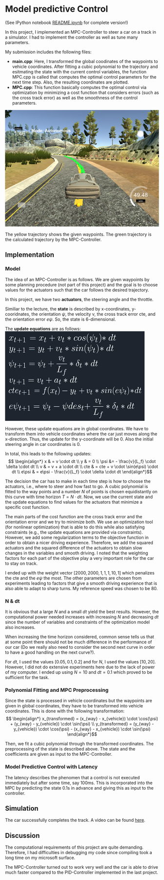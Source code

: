 
# Model predictive Control

(See IPython notebook [README.ipynb]("./README.ipynb") for complete version!)

In this project, I implemented an MPC-Controller to steer a car on a track in a simulator. I had to implement the controller as well as tune many parameters.

My submission includes the following files:
- __main.cpp__: Here, I transformed the global coodinates of the waypoints to vehicle coordinates. After fitting a cubic polynomial to the trajectory and esitmating the state with the current control variables, the function MPC.cpp is called that computes the optimal control parameters for the next time step. Also, the resulting coordinates are plotted.
- __MPC.cpp__: This function basically computes the optimal control via optimization by minimizing a cost function that considers errors (such as the cross track error) as well as the smoothness of the control parameters.

![alt text](./pic.PNG "MPC-Controller")

The yellow trajectory shows the given waypoints. The green trajectory is the calculated trajectory by the MPC-Controller.

## Implementation

### Model

The idea of an MPC-Controller is as follows. We are given waypoints by some planning procedure (not part of this project) and the goal is to choose values for the actuators such that the car follows the desired trajectory.

In this project, we have two __actuators__, the steering angle and the throttle.

Similiar to the lecture, the __state__ is described by x-coordinates, y-cooridnates, the orientation $\psi$, the velocity v, the cross track error cte, and the orientation error $e\psi$. So, the state is 6-dimensional.

The __update equations__ are as follows:
![alt text](./updateequations2.png "Update equations")

However, these update equations are in global coordinates. We have to transform them into vehicle coordinates where the car just moves along the x-direction. Thus, the update for the y-coordinate will be 0. Also the initial steering angle in car coordinates is 0.

In total, this leads to the following updates:
$$ \begin{align*}
x & = v \cdot dt \\
y & = 0 \\
\psi &= - \frac{v}{L_f} \cdot \delta \cdot dt \\
v & = v + a \cdot dt \\
cte & = cte + v \cdot \sin(e\psi) \cdot dt \\
e\psi & = e\psi - \frac{v}{L_f} \cdot \delta \cdot dt
\end{align*}$$

The decision the car has to make in each time step is how to choose the actuators, i.e., where to steer and how fast to go. A cubic polynomial is fitted to the way points and a number $N$ of points is chosen equidistantly on this curve with time horizon $T = N \cdot dt$. Now, we use the current state and the update equations to find values for the actuators that minimize a specific cost function.

The main parts of the cost function are the cross track error and the orientation error and we try to minimize both. We use an optimization tool (for nonlinear optimization) that is able to do this while also satisfying constraints (e.g., the update equations are provided via constraints). However, we add some regularization terms to the objective function in order to obtain a nicer driving experience. Therefore, we add the squared actuators and the squared difference of the actuators to obtain slow changes in the variables and smooth driving. I noted that the weighting factors for each part of the objective play a very important role for the car to stay on track.

I ended up with the weight vector $[2000, 2000, 1, 1, 1, 10, 1]$ which penalizes the cte and the $e\psi$ the most. The other parameters are chosen from experiments leading to factors that give a smooth driving experience that is also able to adapt to sharp turns. My reference speed was chosen to be 80.

### N & dt

It is obvious that a large $N$ and a small $dt$ yield the best results. However, the computational power needed increases with increasing $N$ and decreasing $dt$ since the number of variables and constraints of the optimization model also increases.

When increasing the time horizon considered, common sense tells us that at some point there should not be much difference in the performance of our car (Do we really also need to consider the second next curve in order to have a good handling on the next curve?).

For $dt$, I used the values $[0.05, 0.1, 0.2]$ and for $N$, I used the values $[10,20]$. However, I did not do extensive experiments here due to the lack of power of my computer. I ended up using $N = 10$ and $dt = 0.1$ which proved to be sufficient for the task.

### Polynomial Fitting and MPC Preprocessing

Since the state is processed in vehicle coordinates but the waypoints are given in global coordinates, they have to be transformed into vehicle coordinates. This is done with the following transformation:
$$ \begin{align*}
x_{transformed} = (x_{way} - x_{vehicle}) \cdot \cos(\psi) + (y_{way} - y_{vehicle}) \cdot \sin(\psi) \\
y_{transformed} = (y_{way} - y_{vehicle}) \cdot \cos(\psi) - (x_{way} - x_{vehicle}) \cdot \sin(\psi) \end{align*}$$

Then, we fit a cubic polynomial through the transformed coordinates. The preprocessing of the state is described above. The state and the coefficients are given as input to the MPC-Controller.

### Model Predictive Control with Latency

The latency describes the phenomen that a control is not executed immediately but after some time, say 100ms. This is incorporated into the MPC by predicting the state 0.1s in advance and giving this as input to the controller.

## Simulation

The car successfully completes the track. A video can be found [here](./video.mp4 "Project Video").

## Discussion

The computational requirements of this project are quite demanding. Therefore, I had difficulties in debugging my code since compiling took a long time on my microsoft surface.

The MPC-Controller turned out to work very well and the car is able to drive much faster compared to the PID-Controller implemented in the last project.
